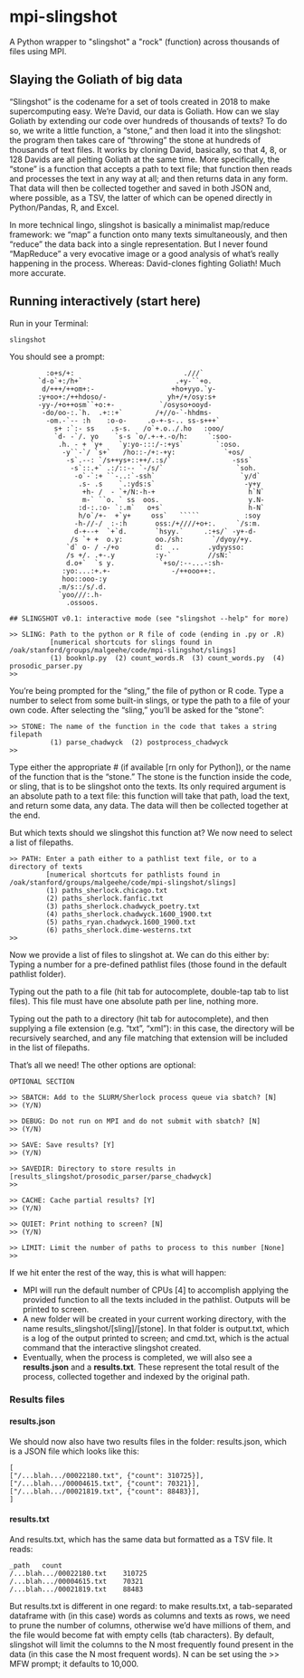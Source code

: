 # mpi-slingshot
A Python wrapper to "slingshot" a "rock" (function) across thousands of files using MPI.

## Slaying the Goliath of big data
“Slingshot” is the codename for a set of tools created in 2018 to make supercomputing easy. We’re David, our data is Goliath. How can we slay Goliath by extending our code over hundreds of thousands of texts? To do so, we write a little function, a “stone,” and then load it into the slingshot: the program then takes care of “throwing” the stone at hundreds of thousands of text files. It works by cloning David, basically, so that 4, 8, or 128 Davids are all pelting Goliath at the same time. More specifically, the “stone” is a function that accepts a path to text file; that function then reads and processes the text in any way at all; and then returns data in any form. That data will then be collected together and saved in both JSON and, where possible, as a TSV, the latter of which can be opened directly in Python/Pandas, R, and Excel.

In more technical lingo, slingshot is basically a minimalist map/reduce framework: we “map” a function onto many texts simultaneously, and then “reduce” the data back into a single representation. But I never found “MapReduce” a very evocative image or a good analysis of what’s really happening in the process. Whereas: David-clones fighting Goliath! Much more accurate.

## Running interactively (start here)
Run in your Terminal:

	slingshot

You should see a prompt:

             :o+s/+:                           .///`
           `d-o`+:/h+`                       .+y-``+o.
            d/+++/++om+:-                   +ho+yyo.`y-
           :y+oo+:/++hdoso/-               yh+/+/osy:s+
           -yy-/+o++osm``+o:+-           `/osyso+ooyd-
            -do/oo-:.`h.  .+::+`        /+//o-`-hhdms-
             -om.-`-- :h    :o-o-     .o-+-s-.. ss-s+++`
               s+ :`:- ss    .s-s.   /o`+.o../.ho   :ooo/
               `d- -`/. yo    `s-s `o/.+-+.-o/h:     `:soo-
                .h. - + `y+    `y:yo-:::/-:+ys`        `:oso.
                 -y``-`/ `s+`   /ho::-/+:-+y:            `+os/
                  -s`.--: `/s++ys+::++/.:s/`               -sss`
                   -s`::.+` .:/::-- `-/s/`                  `soh.
                    -o`-`:+ ``-..:`-ssh`                     `y/d`
                     .s- .s    `.:yds:s`                      -y+y
                      +h- /  - `+/N:-h-+                       h`N`
                      m-` ``o. ` ss  oos.                      y.N-
                     :d-:.:o- `:.m`   o+s`                     h-N`
                     h/o`/+-  +`y+     oss`   `````           :soy
                    -h-//-/  :-:h       oss:/+////+o+:.     `/s:m.
                    d-+--+  `+`d.       `hsyy.`     .:+s/` -y+-d-
                   /s `+ +  o.y:        oo./sh:       `/dyoy/+y.
                  `d` o- / -/+o         d:  ..       .ydyysso:
                  /s +/. .+-.y          :y-`         //sN:`
                  d.o+`  `s y.           `+so/:--...-:sh-
                 :yo:...:+.+-               -/++ooo++:.
                 hoo::ooo-:y
                .m/s::/s/.d.
                `yoo///:.h-
                  .ossoos.

	## SLINGSHOT v0.1: interactive mode (see "slingshot --help" for more)

	>> SLING: Path to the python or R file of code (ending in .py or .R)
	          [numerical shortcuts for slings found in /oak/stanford/groups/malgeehe/code/mpi-slingshot/slings]
	          (1) booknlp.py  (2) count_words.R  (3) count_words.py  (4) prosodic_parser.py
	>>

You’re being prompted for the “sling,” the file of python or R code. Type a number to select from some built-in slings, or type the path to a file of your own code. After selecting the “sling,” you’ll be asked for the “stone”:

	>> STONE: The name of the function in the code that takes a string filepath
	          (1) parse_chadwyck  (2) postprocess_chadwyck
	>>

Type either the appropriate # (if available [rn only for Python]), or the name of the function that is the “stone.” The stone is the function inside the code, or sling, that is to be slingshot onto the texts. Its only required argument is an absolute path to a text file: this function will take that path, load the text, and return some data, any data. The data will then be collected together at the end.

But which texts should we slingshot this function at? We now need to select a list of filepaths.

	>> PATH: Enter a path either to a pathlist text file, or to a directory of texts
	         [numerical shortcuts for pathlists found in /oak/stanford/groups/malgeehe/code/mpi-slingshot/slings]
	         (1) paths_sherlock.chicago.txt
	         (2) paths_sherlock.fanfic.txt
	         (3) paths_sherlock.chadwyck_poetry.txt
	         (4) paths_sherlock.chadwyck.1600_1900.txt
	         (5) paths_ryan.chadwyck.1600_1900.txt
	         (6) paths_sherlock.dime-westerns.txt
	>>

Now we provide a list of files to slingshot at. We can do this either by:
Typing a number for a pre-defined pathlist files (those found in the default pathlist folder).

Typing out the path to a file (hit tab for autocomplete, double-tap tab to list files). This file must have one absolute path per line, nothing more.

Typing out the path to a directory (hit tab for autocomplete), and then supplying a file extension (e.g. “txt”, “xml”): in this case, the directory will be recursively searched, and any file matching that extension will be included in the list of filepaths.

That’s all we need! The other options are optional:

	OPTIONAL SECTION

	>> SBATCH: Add to the SLURM/Sherlock process queue via sbatch? [N]
	>> (Y/N)
	
	>> DEBUG: Do not run on MPI and do not submit with sbatch? [N]
	>> (Y/N)
	
	>> SAVE: Save results? [Y]
	>> (Y/N)
	
	>> SAVEDIR: Directory to store results in [results_slingshot/prosodic_parser/parse_chadwyck]
	>>
	
	>> CACHE: Cache partial results? [Y]
	>> (Y/N)
	
	>> QUIET: Print nothing to screen? [N]
	>> (Y/N)
	
	>> LIMIT: Limit the number of paths to process to this number [None]
	>>

If we hit enter the rest of the way, this is what will happen:

* MPI will run the default number of CPUs [4] to accomplish applying the provided function to all the texts included in the pathlist. Outputs will be printed to screen.
* A new folder will be created in your current working directory, with the name results_slingshot/[sling]/[stone]. In that folder is output.txt, which is a log of the output printed to screen; and cmd.txt, which is the actual command that the interactive slingshot created.
* Eventually, when the process is completed, we will also see a **results.json** and a **results.txt**. These represent the total result of the process, collected together and indexed by the original path.

### Results files

#### results.json

We should now also have two results files in the folder: results.json, which is a JSON file which looks like this:

	[
	["/...blah.../00022180.txt", {"count": 310725}],
	["/...blah.../00004615.txt", {"count": 70321}],
	["/...blah.../00021819.txt", {"count": 88483}],
	]

#### results.txt

And results.txt, which has the same data but formatted as a TSV file. It reads:

	_path	count
	/...blah.../00022180.txt	310725
	/...blah.../00004615.txt	70321
	/...blah.../00021819.txt	88483

But results.txt is different in one regard: to make results.txt, a tab-separated dataframe with (in this case) words as columns and texts as rows, we need to prune the number of columns, otherwise we’d have millions of them, and the file would become fat with empty cells (tab characters). By default, slingshot will limit the columns to the N most frequently found present in the data (in this case the N most frequent words). N can be set using the >> MFW prompt; it defaults to 10,000.